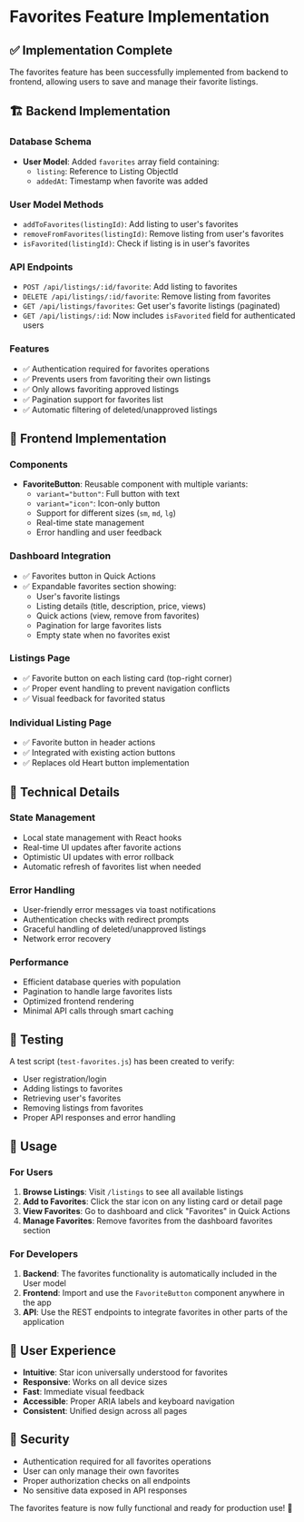 # Favorites Feature Implementation

## ✅ Implementation Complete

The favorites feature has been successfully implemented from backend to frontend, allowing users to save and manage their favorite listings.

## 🏗️ Backend Implementation

### Database Schema
- **User Model**: Added `favorites` array field containing:
  - `listing`: Reference to Listing ObjectId
  - `addedAt`: Timestamp when favorite was added

### User Model Methods
- `addToFavorites(listingId)`: Add listing to user's favorites
- `removeFromFavorites(listingId)`: Remove listing from user's favorites  
- `isFavorited(listingId)`: Check if listing is in user's favorites

### API Endpoints
- `POST /api/listings/:id/favorite`: Add listing to favorites
- `DELETE /api/listings/:id/favorite`: Remove listing from favorites
- `GET /api/listings/favorites`: Get user's favorite listings (paginated)
- `GET /api/listings/:id`: Now includes `isFavorited` field for authenticated users

### Features
- ✅ Authentication required for favorites operations
- ✅ Prevents users from favoriting their own listings
- ✅ Only allows favoriting approved listings
- ✅ Pagination support for favorites list
- ✅ Automatic filtering of deleted/unapproved listings

## 🎨 Frontend Implementation

### Components
- **FavoriteButton**: Reusable component with multiple variants:
  - `variant="button"`: Full button with text
  - `variant="icon"`: Icon-only button
  - Support for different sizes (`sm`, `md`, `lg`)
  - Real-time state management
  - Error handling and user feedback

### Dashboard Integration
- ✅ Favorites button in Quick Actions
- ✅ Expandable favorites section showing:
  - User's favorite listings
  - Listing details (title, description, price, views)
  - Quick actions (view, remove from favorites)
  - Pagination for large favorites lists
  - Empty state when no favorites exist

### Listings Page
- ✅ Favorite button on each listing card (top-right corner)
- ✅ Proper event handling to prevent navigation conflicts
- ✅ Visual feedback for favorited status

### Individual Listing Page
- ✅ Favorite button in header actions
- ✅ Integrated with existing action buttons
- ✅ Replaces old Heart button implementation

## 🔧 Technical Details

### State Management
- Local state management with React hooks
- Real-time UI updates after favorite actions
- Optimistic UI updates with error rollback
- Automatic refresh of favorites list when needed

### Error Handling
- User-friendly error messages via toast notifications
- Authentication checks with redirect prompts
- Graceful handling of deleted/unapproved listings
- Network error recovery

### Performance
- Efficient database queries with population
- Pagination to handle large favorites lists
- Optimized frontend rendering
- Minimal API calls through smart caching

## 🧪 Testing

A test script (`test-favorites.js`) has been created to verify:
- User registration/login
- Adding listings to favorites
- Retrieving user's favorites
- Removing listings from favorites
- Proper API responses and error handling

## 🚀 Usage

### For Users
1. **Browse Listings**: Visit `/listings` to see all available listings
2. **Add to Favorites**: Click the star icon on any listing card or detail page
3. **View Favorites**: Go to dashboard and click "Favorites" in Quick Actions
4. **Manage Favorites**: Remove favorites from the dashboard favorites section

### For Developers
1. **Backend**: The favorites functionality is automatically included in the User model
2. **Frontend**: Import and use the `FavoriteButton` component anywhere in the app
3. **API**: Use the REST endpoints to integrate favorites in other parts of the application

## 📱 User Experience

- **Intuitive**: Star icon universally understood for favorites
- **Responsive**: Works on all device sizes
- **Fast**: Immediate visual feedback
- **Accessible**: Proper ARIA labels and keyboard navigation
- **Consistent**: Unified design across all pages

## 🔐 Security

- Authentication required for all favorites operations
- User can only manage their own favorites
- Proper authorization checks on all endpoints
- No sensitive data exposed in API responses

The favorites feature is now fully functional and ready for production use! 🎉